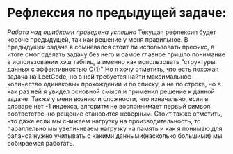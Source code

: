 # Рефлексия по предыдущей задаче:
*Работа над ошибками проведена успешно*
Текущая рефлексия будет короче предыдущей, так как решение у меня правильное.
В предыдущей задаче я сомневался стоит ли использовать префикс, в итоге смог сделать задачу без него и самое главное пришло понимание в использовании хэш таблиц, а именно как использовать "структуры данных с эффективностью O(1)"
Но я хочу отметить, что есть похожая задача на LeetCode, но в ней требуется найти максимальное количество одинаковых прохождений и по списку, а не по строке, но в как раз ней я увидел основной смысл и применил решение к данной задаче. Также у меня возникли сложности, что изначально, если в словаре нет -1 индекса, алгоритм не воспринимает первый символ, соответственно рещение становится неверным.
Стоит также отметить, что даже если мы снижаем нагрузку на производительность, то параллельно мы увеличиваем нагрузку на память и как я понимаю для баланса нужно учитывать с какими данными(насколько большими) мы собираемся работать.